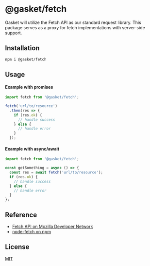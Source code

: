 # @gasket/fetch

Gasket will utilize the Fetch API as our standard request library. This
package serves as a proxy for fetch implementations with server-side support.

## Installation

```bash
npm i @gasket/fetch
```

## Usage

#### Example with promises

```js
import fetch from '@gasket/fetch';

fetch('url/to/resource')
  .then(res => {
    if (res.ok) {
      // handle success
    } else {
      // handle error
    }
  });
```

#### Example with async/await

```js
import fetch from '@gasket/fetch';

const getSomething = async () => {
  const res = await fetch('url/to/resource');
  if (res.ok) {
    // handle success
  } else {
    // handle error
  }
};
```

## Reference

- [Fetch API on Mozilla Developer
  Network](https://developer.mozilla.org/en-US/docs/Web/API/Fetch_API)
- [node-fetch on npm](https://www.npmjs.com/package/node-fetch)

## License

[MIT](./LICENSE.md)
